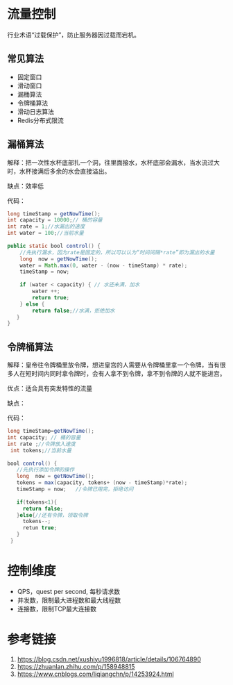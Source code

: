 # 流量控制

行业术语“过载保护”，防止服务器因过载而宕机。

## 常见算法

- 固定窗口
- 滑动窗口
- 漏桶算法
- 令牌桶算法
- 滑动日志算法
- Redis分布式限流

## 漏桶算法

解释：把一次性水杯底部扎一个洞，往里面接水，水杯底部会漏水，当水流过大时，水杯接满后多余的水会直接溢出。

缺点：效率低

代码：
```java
long timeStamp = getNowTime(); 
int capacity = 10000;// 桶的容量
int rate = 1;//水漏出的速度 
int water = 100;//当前水量  
 
public static bool control() {   
    //先执行漏水，因为rate是固定的，所以可以认为“时间间隔*rate”即为漏出的水量
    long  now = getNowTime();
    water = Math.max(0, water - (now - timeStamp) * rate);
    timeStamp = now;
 
    if (water < capacity) { // 水还未满，加水
        water ++; 
        return true; 
    } else { 
        return false;//水满，拒绝加水
   } 
} 
```

## 令牌桶算法

解释：皇帝往令牌桶里放令牌，想进皇宫的人需要从令牌桶里拿一个令牌，当有很多人在短时间内同时拿令牌时，会有人拿不到令牌，拿不到令牌的人就不能进宫。

优点：适合具有突发特性的流量

缺点：

代码：
```java
long timeStamp=getNowTime(); 
int capacity; // 桶的容量 
int rate ;//令牌放入速度
 int tokens;//当前水量  
 
bool control() {
   //先执行添加令牌的操作
   long  now = getNowTime();
   tokens = max(capacity, tokens+ (now - timeStamp)*rate); 
   timeStamp = now;   //令牌已用完，拒绝访问
 
   if(tokens<1){
     return false;
   }else{//还有令牌，领取令牌
     tokens--;
     retun true;
   }
 } 
```

# 控制维度

- QPS，quest per second, 每秒请求数
- 并发数，限制最大进程数和最大线程数
- 连接数，限制TCP最大连接数

# 参考链接

1. https://blog.csdn.net/xushiyu1996818/article/details/106764890
2. https://zhuanlan.zhihu.com/p/158948815
3. https://www.cnblogs.com/liqiangchn/p/14253924.html
